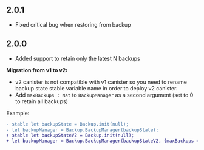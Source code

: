 ## 2.0.1
- Fixed critical bug when restoring from backup

## 2.0.0
- Added support to retain only the latest N backups

**Migration from v1 to v2:**
- v2 canister is not compatible with v1 canister so you need to rename backup state stable variable name in order to deploy v2 canister.
- Add `maxBackups : Nat` to `BackupManager` as a second argument (set to 0 to retain all backups)

Example:
```diff
- stable let backupState = Backup.init(null);
- let backupManager = Backup.BackupManager(backupState);
+ stable let backupStateV2 = Backup.init(null);
+ let backupManager = Backup.BackupManager(backupStateV2, {maxBackups = 10});
```